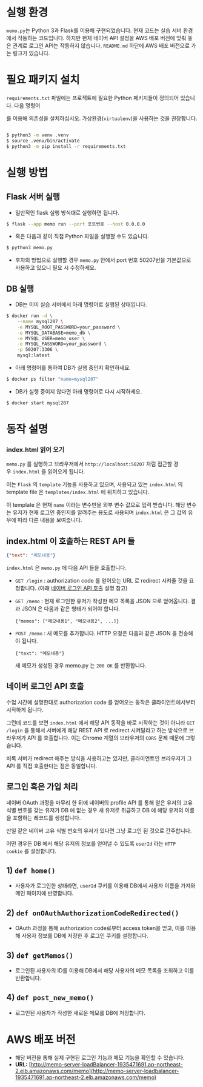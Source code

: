 # 실행 환경

`memo.py`는 Python 3과 Flask를 이용해 구현되었습니다. 현재 코드는 실습 서버 환경에서 작동하는 코드입니다. 하지만 현재 네이버 API 설정을 AWS 배포 버전에 맞춰 놓은 관계로 로그인 API는 작동하지 않습니다. `README.md` 하단에 AWS 배포 버전으로 가는 링크가 있습니다.

# 필요 패키지 설치

`requirements.txt` 파일에는 프로젝트에 필요한 Python 패키지들이 정의되어 있습니다. 다음 명령어

를 이용해 의존성을 설치하십시오. 가상환경(`virtualenv`)을 사용하는 것을 권장합니다.

```bash

$ python3 -m venv .venv
$ source .venv/bin/activate
$ python3 -m pip install -r requirements.txt
```

# 실행 방법

## Flask 서버 실행

- 일반적인 flask 실행 방식대로 실행하면 됩니다.

```bash
$ flask --app memo run --port 포트번호 --host 0.0.0.0
```

- 혹은 다음과 같이 직접 Python 파일을 실행할 수도 있습니다.

```bash
$ python3 memo.py
```

- 후자의 방법으로 실행할 경우 `memo.py` 안에서 port 번호 50207번을 기본값으로 사용하고 있으니 필요 시 수정하세요.

## DB 실행

- DB는 이미 실습 서버에서 아래 명령어로 실행된 상태입니다.

```bash
$ docker run -d \
    --name mysql207 \
    -e MYSQL_ROOT_PASSWORD=your_password \
    -e MYSQL_DATABASE=memo_db \
    -e MYSQL_USER=memo_user \
    -e MYSQL_PASSWORD=your_password \
    -p 50207:3306 \
    mysql:latest
```

- 아래 명령어를 통하여 DB가 실행 중인지 확인하세요.

```bash
$ docker ps filter "name=mysql207"
```

- DB가 실행 중이지 않다면 아래 명령어로 다시 시작하세요.

```bash
$ docker start mysql207
```

# **동작 설명**

### **index.html 읽어 오기**

`memo.py` 를 실행하고 브라우저에서 `http://localhost:50207` 처럼 접근할 경우 `index.html` 을 읽어오게 됩니다.

이는 `Flask` 의 `template` 기능을 사용하고 있으며, 사용되고 있는 `index.html` 의 template file 은 `templates/index.html` 에 위치하고 있습니다.

이 template 은 현재 `name` 이라는 변수만을 외부 변수 값으로 입력 받습니다. 해당 변수는 유저가 현재 로그인 중인지를 알려주는 용도로 사용되며 `index.html` 은 그 값의 유무에 따라 다른 내용을 보여줍니다.

## **index.html 이 호출하는 REST API 들**

```json
{"text": "메모내용"}

```

`index.html` 은 `memo.py` 에 다음 API 들을 호출합니다.

- `GET /login` : authorization code 를 얻어오는 URL 로 redirect 시켜줄 것을 요청합니다. (아래 [네이버 로그인 API 호출](https://github.com/mjubackend/memo_server?tab=readme-ov-file#%EB%84%A4%EC%9D%B4%EB%B2%84-%EB%A1%9C%EA%B7%B8%EC%9D%B8-API-%ED%98%B8%EC%B6%9C) 설명 참고)
- `GET /memo` : 현재 로그인한 유저가 작성한 메모 목록을 JSON 으로 얻어옵니다. 결과 JSON 은 다음과 같은 형태가 되어야 합니다.
    
    ```
    {"memos": ["메모내용1", "메모내용2", ...]}
    ```
    
- `POST /memo` : 새 메모를 추가합니다. HTTP 요청은 다음과 같은 JSON 을 전송해야 됩니다.
    
    ```
    {"text": "메모내용"}
    ```
    
    새 메모가 생성된 경우 memo.py 는 `200 OK` 를 반환합니다.
    

## 네이버 로그인 API 호출

수업 시간에 설명한대로 authorization code 를 얻어오는 동작은 클라이언트에서부터 시작하게 됩니다.

그런데 코드를 보면 `index.html` 에서 해당 API 동작을 바로 시작하는 것이 아니라 `GET /login` 을 통해서 서버에게 해당 REST API 로 redirect 시켜달라고 하는 방식으로 브라우저가 API 를 호출합니다. 이는 Chrome 계열의 브라우저의 `CORS` 문제 때문에 그렇습니다.

비록 서버가 redirect 해주는 방식을 사용하고는 있지만, 클라이언트인 브라우저가 그 API 를 직접 호출한다는 점은 동일합니다.

## **로그인 혹은 가입 처리**

네이버 OAuth 과정을 마무리 한 뒤에 네이버의 profile API 를 통해 얻은 유저의 고유 식별 번호를 갖는 유저가 DB 에 없는 경우 새 유저로 취급하고 DB 에 해당 유저의 이름을 포함하는 레코드를 생성합니다.

만일 같은 네이버 고유 식별 번호의 유저가 있다면 그냥 로그인 된 것으로 간주합니다.

어떤 경우든 DB 에서 해당 유저의 정보를 얻어낼 수 있도록 `userId` 라는 `HTTP cookie` 를 설정합니다.

## **1) `def home()`**

- 사용자가 로그인한 상태라면, `userId` 쿠키를 이용해 DB에서 사용자 이름을 가져와 메인 페이지에 반영합니다.

## **2) `def onOAuthAuthorizationCodeRedirected()`**

- OAuth 과정을 통해 authorization code로부터 access token을 얻고, 이를 이용해 사용자 정보를 DB에 저장한 후 로그인 쿠키를 설정합니다.

## **3) `def getMemos()`**

- 로그인된 사용자의 ID를 이용해 DB에서 해당 사용자의 메모 목록을 조회하고 이를 반환합니다.

## **4) `def post_new_memo()`**

- 로그인된 사용자가 작성한 새로운 메모를 DB에 저장합니다.

# AWS 배포 버전

- 해당 버전을 통해 실제 구현된 로그인 기능과 메모 기능을 확인할 수 있습니다.
- **URL:** [http://memo-server-loadBalancer-1935471691.ap-northeast-2.elb.amazonaws.com/memo](http://memo-server-loadbalancer-1935471691.ap-northeast-2.elb.amazonaws.com/memo)